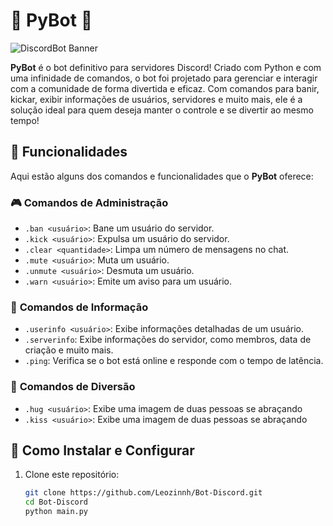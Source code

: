 # 🦾 **PyBot** 🦾

![DiscordBot Banner](https://cdn.discordapp.com/banners/1112615109764849756/322004eeb0a1798582630415e7ca7955?size=512)

**PyBot** é o bot definitivo para servidores Discord! Criado com Python e com uma infinidade de comandos, o bot foi projetado para gerenciar e interagir com a comunidade de forma divertida e eficaz. Com comandos para banir, kickar, exibir informações de usuários, servidores e muito mais, ele é a solução ideal para quem deseja manter o controle e se divertir ao mesmo tempo!

## 🌟 Funcionalidades

Aqui estão alguns dos comandos e funcionalidades que o **PyBot** oferece:

### 🎮 **Comandos de Administração**
- `.ban <usuário>`: Bane um usuário do servidor.
- `.kick <usuário>`: Expulsa um usuário do servidor.
- `.clear <quantidade>`: Limpa um número de mensagens no chat.
- `.mute <usuário>`: Muta um usuário.
- `.unmute <usuário>`: Desmuta um usuário.
- `.warn <usuário>`: Emite um aviso para um usuário.

### 💬 **Comandos de Informação**
- `.userinfo <usuário>`: Exibe informações detalhadas de um usuário.
- `.serverinfo`: Exibe informações do servidor, como membros, data de criação e muito mais.
- `.ping`: Verifica se o bot está online e responde com o tempo de latência.

### 🎉 **Comandos de Diversão**
- `.hug <usuário>`: Exibe uma imagem de duas pessoas se abraçando
- `.kiss <usuário>`: Exibe uma imagem de duas pessoas se abraçando

## 🚀 Como Instalar e Configurar

1. Clone este repositório:
   ```bash
   git clone https://github.com/Leozinnh/Bot-Discord.git
   cd Bot-Discord
   python main.py
